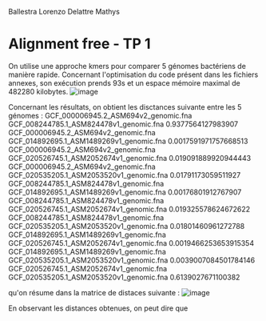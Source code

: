 Ballestra Lorenzo
Delattre Mathys

# Alignment free - TP 1

On utilise une approche kmers pour comparer 5 génomes bactériens de manière rapide.
Concernant l'optimisation du code présent dans les fichiers annexes, son exécution prends 93s et un espace mémoire maximal de 482280 kilobytes.
![image](https://github.com/lorbal11/LorenzoBallestra/assets/150147653/d4702199-4f36-4c4e-ac52-6c00902e36f9)

Concernant les résultats, on obtient les disctances suivante entre les 5 génomes :
GCF_000006945.2_ASM694v2_genomic.fna GCF_008244785.1_ASM824478v1_genomic.fna 0.9377564127983907
GCF_000006945.2_ASM694v2_genomic.fna GCF_014892695.1_ASM1489269v1_genomic.fna 0.0017591971757668513
GCF_000006945.2_ASM694v2_genomic.fna GCF_020526745.1_ASM2052674v1_genomic.fna 0.019091889920944443
GCF_000006945.2_ASM694v2_genomic.fna GCF_020535205.1_ASM2053520v1_genomic.fna 0.01791173059511927
GCF_008244785.1_ASM824478v1_genomic.fna GCF_014892695.1_ASM1489269v1_genomic.fna 0.00176801912767907
GCF_008244785.1_ASM824478v1_genomic.fna GCF_020526745.1_ASM2052674v1_genomic.fna 0.019325578624672622
GCF_008244785.1_ASM824478v1_genomic.fna GCF_020535205.1_ASM2053520v1_genomic.fna 0.01801460961272788
GCF_014892695.1_ASM1489269v1_genomic.fna GCF_020526745.1_ASM2052674v1_genomic.fna 0.0019466253653915354
GCF_014892695.1_ASM1489269v1_genomic.fna GCF_020535205.1_ASM2053520v1_genomic.fna 0.0039007084501784146
GCF_020526745.1_ASM2052674v1_genomic.fna GCF_020535205.1_ASM2053520v1_genomic.fna 0.6139027671100382

qu'on résume dans la matrice de distaces suivante :
 ![image](https://github.com/lorbal11/LorenzoBallestra/assets/150147653/4173e5ea-0604-4acd-90f7-e9aac2525f98)

En observant les distances obtenues, on peut dire que


